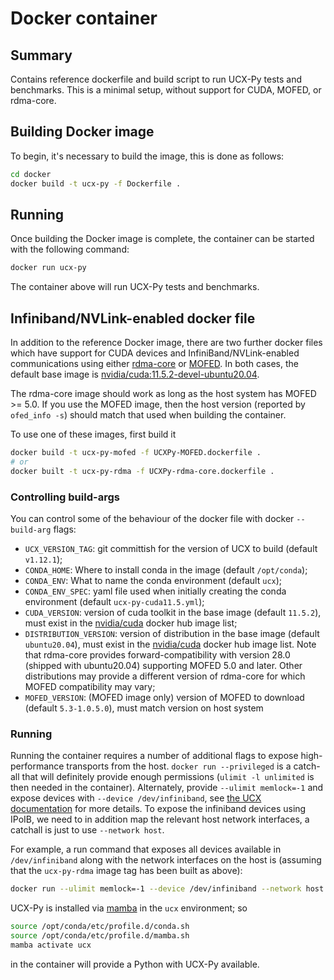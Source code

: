 # Docker container

## Summary

Contains reference dockerfile and build script to run UCX-Py tests and benchmarks. This is a minimal setup, without support for CUDA, MOFED, or rdma-core.

## Building Docker image

To begin, it's necessary to build the image, this is done as follows:

```bash
cd docker
docker build -t ucx-py -f Dockerfile .
```

## Running

Once building the Docker image is complete, the container can be started with the following command:

```bash
docker run ucx-py
```

The container above will run UCX-Py tests and benchmarks.

## Infiniband/NVLink-enabled docker file

In addition to the reference Docker image, there are two further docker
files which have support for CUDA devices and
InfiniBand/NVLink-enabled communications using either
[rdma-core](https://github.com/linux-rdma/rdma-core) or
[MOFED](https://network.nvidia.com/products/infiniband-drivers/linux/mlnx_ofed/).
In both cases, the default base image is
[nvidia/cuda:11.5.2-devel-ubuntu20.04](https://hub.docker.com/r/nvidia/cuda/tags?page=1&name=11.5.2-devel-ubuntu20.04).

The rdma-core image should work as long as the host system has MOFED >= 5.0.
If you use the MOFED image, then the host version (reported by `ofed_info
-s`) should match that used when building the container.

To use one of these images, first build it
```bash
docker build -t ucx-py-mofed -f UCXPy-MOFED.dockerfile .
# or
docker built -t ucx-py-rdma -f UCXPy-rdma-core.dockerfile .
```

### Controlling build-args

You can control some of the behaviour of the docker file with docker `--build-arg` flags:

- `UCX_VERSION_TAG`: git committish for the version of UCX to build (default `v1.12.1`);
- `CONDA_HOME`: Where to install conda in the image (default `/opt/conda`);
- `CONDA_ENV`: What to name the conda environment (default `ucx`);
- `CONDA_ENV_SPEC`: yaml file used when initially creating the conda environment (default `ucx-py-cuda11.5.yml`);
- `CUDA_VERSION`: version of cuda toolkit in the base image (default `11.5.2`), must exist in the [nvidia/cuda](https://hub.docker.com/layers/cuda/nvidia/cuda) docker hub image list;
- `DISTRIBUTION_VERSION`: version of distribution in the base image (default `ubuntu20.04`), must exist in the [nvidia/cuda](https://hub.docker.com/layers/cuda/nvidia/cuda) docker hub image list. Note that rdma-core provides forward-compatibility with version 28.0 (shipped with ubuntu20.04) supporting MOFED 5.0 and later. Other distributions may provide a different version of rdma-core for which MOFED compatibility may vary;
- `MOFED_VERSION`: (MOFED image only) version of MOFED to download (default `5.3-1.0.5.0`), must match version on host system

### Running

Running the container requires a number of additional flags to expose
high-performance transports from the host. `docker run --privileged` is a
catch-all that will definitely provide enough permissions (`ulimit -l unlimited`
is then needed in the container). Alternately, provide `--ulimit memlock=-1` and
expose devices with `--device /dev/infiniband`, see [the UCX
documentation](https://openucx.readthedocs.io/en/master/running.html#running-in-docker-containers)
for more details. To expose the infiniband devices using IPoIB, we need to in
addition map the relevant host network interfaces, a catchall is just to use `--network host`.

For example, a run command that exposes all devices available in
`/dev/infiniband` along with the network interfaces on the host is (assuming
that the `ucx-py-rdma` image tag has been built as above):

```bash
docker run --ulimit memlock=-1 --device /dev/infiniband --network host -ti ucx-py-rdma /bin/bash
```

UCX-Py is installed via
[mamba](https://mamba.readthedocs.io/en/latest/index.html) in the `ucx`
environment; so 
```bash
source /opt/conda/etc/profile.d/conda.sh
source /opt/conda/etc/profile.d/mamba.sh
mamba activate ucx
```
in the container will provide a Python with UCX-Py available.